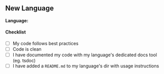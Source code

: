 ## New Language

**Language:** <enter lang here>

#### Checklist

- [ ] My code follows best practices
- [ ] Code is clean
- [ ] I have documented my code with my language's dedicated docs tool (eg. tsdoc)
- [ ] I have added a `README.md` to my language's dir with usage instructions
